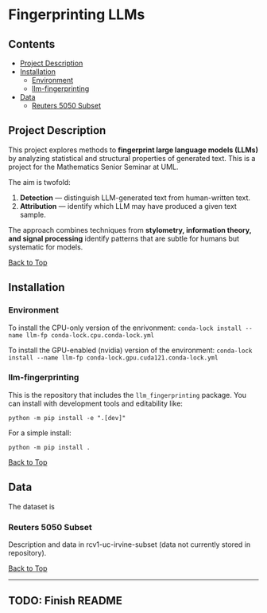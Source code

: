 #   Fingerprinting LLMs

##  Contents
- [Project Description](#project-description)
- [Installation](#installation)
    - [Environment](#environment)
    - [llm-fingerprinting](#llm-fingerprinting)
- [Data](#data)
    - [Reuters 5050 Subset](#reuters-5050-subset)

## Project Description
This project explores methods to **fingerprint large language models (LLMs)** by analyzing statistical and structural properties of generated text.  This is a project for the Mathematics Senior Seminar at UML.

The aim is twofold:
1. **Detection** — distinguish LLM-generated text from human-written text.  
2. **Attribution** — identify which LLM may have produced a given text sample.

The approach combines techniques from **stylometry, information theory, and signal processing** identify patterns that are subtle for humans but systematic for models.

[Back to Top](#fingerprinting-llms)

##  Installation

### Environment
To install the CPU-only version of the enrivonment:
`conda-lock install --name llm-fp conda-lock.cpu.conda-lock.yml`

To install the GPU-enabled (nvidia) version of the environment:
`conda-lock install --name llm-fp conda-lock.gpu.cuda121.conda-lock.yml`

### llm-fingerprinting
This is the repository that includes the `llm_fingerprinting` package.  You can install with development tools and editability like:

`python -m pip install -e ".[dev]"`

For a simple install:

`python -m pip install .`

[Back to Top](#fingerprinting-llms)

## Data
The dataset is

### Reuters 5050 Subset
Description and data in rcv1-uc-irvine-subset (data not currently stored in repository).

[Back to Top](#fingerprinting-llms)

---

## TODO: Finish README
